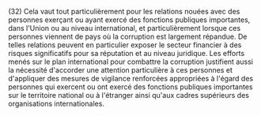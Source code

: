 (32) Cela vaut tout particulièrement pour les relations nouées avec des personnes exerçant ou ayant exercé des fonctions publiques importantes, dans l'Union ou au niveau international, et particulièrement lorsque ces personnes viennent de pays où la corruption est largement répandue. De telles relations peuvent en particulier exposer le secteur financier à des risques significatifs pour sa réputation et au niveau juridique. Les efforts menés sur le plan international pour combattre la corruption justifient aussi la nécessité d'accorder une attention particulière à ces personnes et d'appliquer des mesures de vigilance renforcées appropriées à l'égard des personnes qui exercent ou ont exercé des fonctions publiques importantes sur le territoire national ou à l'étranger ainsi qu'aux cadres supérieurs des organisations internationales.